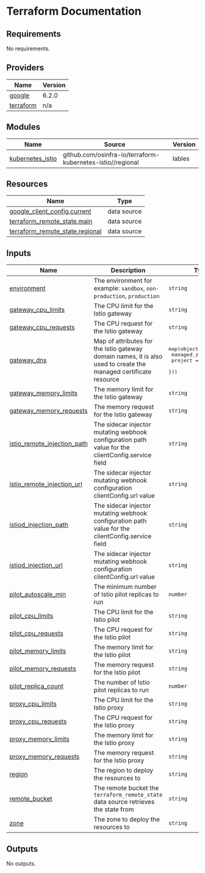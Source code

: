# Terraform Documentation

<!-- BEGIN_TF_DOCS -->
## Requirements

No requirements.

## Providers

| Name | Version |
|------|---------|
| <a name="provider_google"></a> [google](#provider\_google) | 6.2.0 |
| <a name="provider_terraform"></a> [terraform](#provider\_terraform) | n/a |

## Modules

| Name | Source | Version |
|------|--------|---------|
| <a name="module_kubernetes_istio"></a> [kubernetes\_istio](#module\_kubernetes\_istio) | github.com/osinfra-io/terraform-kubernetes-istio//regional | lables |

## Resources

| Name | Type |
|------|------|
| [google_client_config.current](https://registry.terraform.io/providers/hashicorp/google/latest/docs/data-sources/client_config) | data source |
| [terraform_remote_state.main](https://registry.terraform.io/providers/hashicorp/terraform/latest/docs/data-sources/remote_state) | data source |
| [terraform_remote_state.regional](https://registry.terraform.io/providers/hashicorp/terraform/latest/docs/data-sources/remote_state) | data source |

## Inputs

| Name | Description | Type | Default | Required |
|------|-------------|------|---------|:--------:|
| <a name="input_environment"></a> [environment](#input\_environment) | The environment for example: `sandbox`, `non-production`, `production` | `string` | `"sandbox"` | no |
| <a name="input_gateway_cpu_limits"></a> [gateway\_cpu\_limits](#input\_gateway\_cpu\_limits) | The CPU limit for the Istio gateway | `string` | `"100m"` | no |
| <a name="input_gateway_cpu_requests"></a> [gateway\_cpu\_requests](#input\_gateway\_cpu\_requests) | The CPU request for the Istio gateway | `string` | `"25m"` | no |
| <a name="input_gateway_dns"></a> [gateway\_dns](#input\_gateway\_dns) | Map of attributes for the Istio gateway domain names, it is also used to create the managed certificate resource | <pre>map(object({<br>    managed_zone = string<br>    project      = string<br>  }))</pre> | `{}` | no |
| <a name="input_gateway_memory_limits"></a> [gateway\_memory\_limits](#input\_gateway\_memory\_limits) | The memory limit for the Istio gateway | `string` | `"128Mi"` | no |
| <a name="input_gateway_memory_requests"></a> [gateway\_memory\_requests](#input\_gateway\_memory\_requests) | The memory request for the Istio gateway | `string` | `"32Mi"` | no |
| <a name="input_istio_remote_injection_path"></a> [istio\_remote\_injection\_path](#input\_istio\_remote\_injection\_path) | The sidecar injector mutating webhook configuration path value for the clientConfig.service field | `string` | `"/inject"` | no |
| <a name="input_istio_remote_injection_url"></a> [istio\_remote\_injection\_url](#input\_istio\_remote\_injection\_url) | The sidecar injector mutating webhook configuration clientConfig.url value | `string` | `""` | no |
| <a name="input_istiod_injection_path"></a> [istiod\_injection\_path](#input\_istiod\_injection\_path) | The sidecar injector mutating webhook configuration path value for the clientConfig.service field | `string` | `"/inject"` | no |
| <a name="input_istiod_injection_url"></a> [istiod\_injection\_url](#input\_istiod\_injection\_url) | The sidecar injector mutating webhook configuration clientConfig.url value | `string` | `""` | no |
| <a name="input_pilot_autoscale_min"></a> [pilot\_autoscale\_min](#input\_pilot\_autoscale\_min) | The minimum number of Istio pilot replicas to run | `number` | `1` | no |
| <a name="input_pilot_cpu_limits"></a> [pilot\_cpu\_limits](#input\_pilot\_cpu\_limits) | The CPU limit for the Istio pilot | `string` | `"100m"` | no |
| <a name="input_pilot_cpu_requests"></a> [pilot\_cpu\_requests](#input\_pilot\_cpu\_requests) | The CPU request for the Istio pilot | `string` | `"25m"` | no |
| <a name="input_pilot_memory_limits"></a> [pilot\_memory\_limits](#input\_pilot\_memory\_limits) | The memory limit for the Istio pilot | `string` | `"128Mi"` | no |
| <a name="input_pilot_memory_requests"></a> [pilot\_memory\_requests](#input\_pilot\_memory\_requests) | The memory request for the Istio pilot | `string` | `"32Mi"` | no |
| <a name="input_pilot_replica_count"></a> [pilot\_replica\_count](#input\_pilot\_replica\_count) | The number of Istio pilot replicas to run | `number` | `1` | no |
| <a name="input_proxy_cpu_limits"></a> [proxy\_cpu\_limits](#input\_proxy\_cpu\_limits) | The CPU limit for the Istio proxy | `string` | `"100m"` | no |
| <a name="input_proxy_cpu_requests"></a> [proxy\_cpu\_requests](#input\_proxy\_cpu\_requests) | The CPU request for the Istio proxy | `string` | `"25m"` | no |
| <a name="input_proxy_memory_limits"></a> [proxy\_memory\_limits](#input\_proxy\_memory\_limits) | The memory limit for the Istio proxy | `string` | `"128Mi"` | no |
| <a name="input_proxy_memory_requests"></a> [proxy\_memory\_requests](#input\_proxy\_memory\_requests) | The memory request for the Istio proxy | `string` | `"32Mi"` | no |
| <a name="input_region"></a> [region](#input\_region) | The region to deploy the resources to | `string` | n/a | yes |
| <a name="input_remote_bucket"></a> [remote\_bucket](#input\_remote\_bucket) | The remote bucket the `terraform_remote_state` data source retrieves the state from | `string` | n/a | yes |
| <a name="input_zone"></a> [zone](#input\_zone) | The zone to deploy the resources to | `string` | n/a | yes |

## Outputs

No outputs.
<!-- END_TF_DOCS -->
